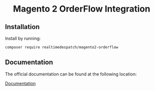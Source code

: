 <h1 align="center">Magento 2 OrderFlow Integration</h1>

## Installation

Install by running:

```bash
composer require realtimedespatch/magento2-orderflow
```

## Documentation

The official documentation can be found at the following location:

<a href="https://realtimedespatch.co.uk/orderflow-documentation/?docurl=https://documentation.realtimedespatch.co.uk/html/OrderFlowMagento2Integration/">Documentation</a>

